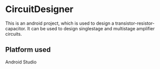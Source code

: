# CircuitDesigner
This is an android project, which is used to design a transistor-resistor-capacitor.
It can be used to design singlestage and multistage amplifier circuits.

## Platform used
Android Studio
